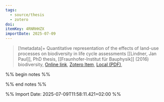 ```yaml
---
tags:
  - source/thesis
  - zotero
doi: 
itemKey: 4RNRHHZX
importDate: 2025-07-09
---
```

>[!metadata]+
> Quantitative representation of the effects of land-use processes on biodiversity in life cycle assessments
> [[Lindner, Jan Paul]], 
> PhD thesis, [[Fraunhofer-Institut für Bauphysik]] (2016)
> biodiversity, 
> [Online link](https://www.bookshop.fraunhofer.de/buch/Quantitative-Darstellung-der-Wirkungen-landnutzender-Prozesse-auf-die-Biodiversit%C3%A4t-in-%C3%96kobilanzen/246142), [Zotero Item](zotero://select/library/items/4RNRHHZX), [Local (PDF)](file://C:/Users/aburg/Documents/references/zotero/storage/9HPEIW8K/Lindner2016_QuantitativeDarstellung.pdf), 

%% begin notes %%

%% end notes %%

%% Import Date: 2025-07-09T11:58:11.421+02:00 %%

